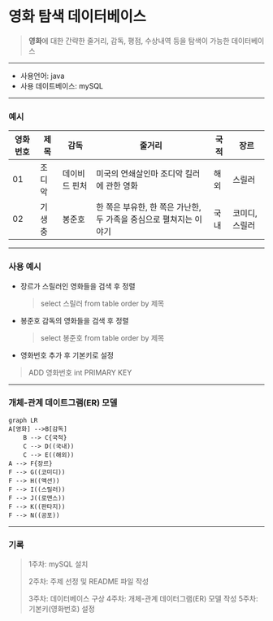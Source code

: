 # 영화 탐색 데이터베이스
> **영화**에 대한 간략한 줄거리, 감독, 평점, 수상내역 등을 탐색이 가능한 데이터베이스
___
* 사용언어: java
* 사용 데이트베이스: mySQL
___
### 예시
| 영화번호 |제목 | 감독 | 줄거리 | 국적 | 장르  |
| ------ | ------ | ------ | ------ | ------ | ------ |
| 01 |조디악 | 데이비드 핀처 | 미국의 연쇄살인마 조디악 킬러에 관한 영화 | 해외 | 스릴러 |
| 02 |기생충 | 봉준호 | 한 쪽은 부유한, 한 쪽은 가난한, 두 가족을 중심으로 펼쳐지는 이야기  | 국내 | 코미디, 스릴러 |
___
### 사용 예시
* 장르가 스릴러인 영화들을 검색 후 정렬 
   > select 스릴러 from table order by 제목
* 봉준호 감독의 영화들을 검색 후 정렬
  > select 봉준호 from table order by 제목
* 영화번호 추가 후 기본키로 설정
 > ADD 영화번호 int PRIMARY KEY
___
### 개체-관계 데이트그램(ER) 모델

```mermaid
graph LR
A[영화] -->B[감독]
    B --> C{국적}
    C --> D((국내))
    C --> E((해외))
A --> F{장르}
F --> G((코미디))
F --> H((액션))
F --> I((스릴러))
F --> J((로맨스))
F --> K((판타지))
F --> N((공포))
```
___
### 기록
> 1주차: mySQL 설치
> 
> 2주차: 주제 선정 및 README 파일 작성
> 
> 3주차: 데이터베이스 구상
> 4주차: 개체-관계 데이터그램(ER) 모델 작성
> 5주차: 기본키(영화번호) 설정
